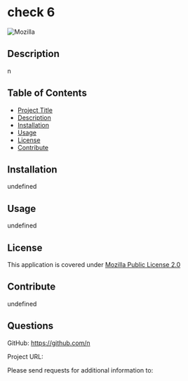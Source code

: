 
  # check 6
  
  
  ![Mozilla](https://img.shields.io/badge/License-MPL_2.0-brightgreen.svg)
  

  ## Description
  n

  ## Table of Contents
  - [Project Title](# (#check 6))
  - [Description](#description)
  - [Installation](#installation)
  - [Usage](#usage)
  - [License](#license)
  - [Contribute](#contribute)
  
  ## Installation
  undefined
  
  ## Usage
  undefined

  ## License
  
  This application is covered under [Mozilla Public License 2.0](https://opensource.org/licenses/MPL-2.0)
    
  
  ## Contribute
  undefined

  ## Questions

  GitHub:
  <https://github.com/n>

  Project URL:
  <n>

  Please send requests for additional information to:
  <n>
